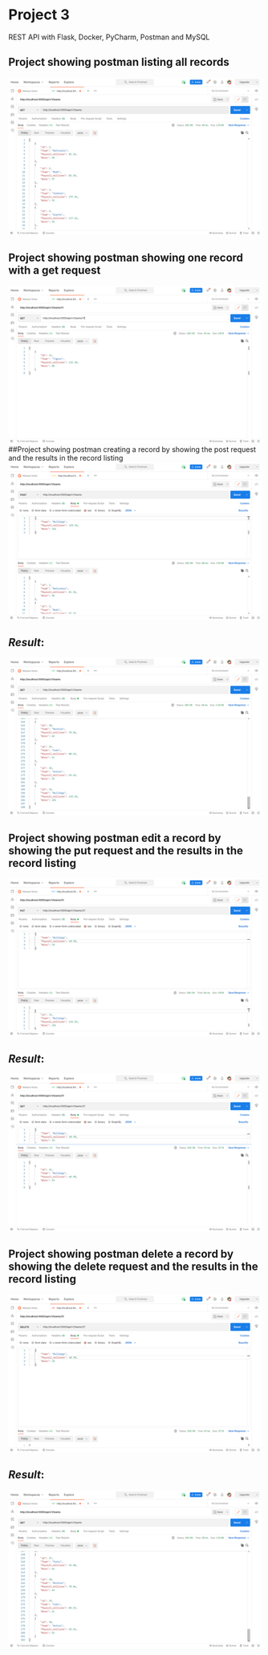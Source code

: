 # Project 3
REST API with Flask, Docker, PyCharm, Postman and MySQL
## Project showing postman listing all records
![postman_all_records](screenshots/postman_all_records.png)
## Project showing postman showing one record with a get request
![postman_one_record](screenshots/postman_one_record.png)
##Project showing postman creating a record by showing the post request and the results in the record listing
![postman_new_record](screenshots/postman_new_record.png)
## *Result*:
![postman_new_record1](screenshots/postman_new_record1.png)
## Project showing postman edit a record by showing the put request and the results in the record listing
![postman_edit_record](screenshots/postman_edit_record.png)
## *Result*:
![postman_edit_record1](screenshots/postman_edit_record1.png)
## Project showing postman delete a record by showing the delete request and the results in the record listing
![postman_delete_record](screenshots/postman_delete_record.png)
## *Result*:
![postman_deleted_record](screenshots/postman_deleted_record.png)
